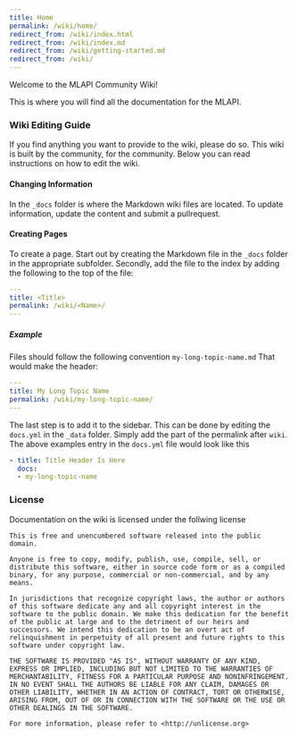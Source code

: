 ```yaml
---
title: Home
permalink: /wiki/home/
redirect_from: /wiki/index.html
redirect_from: /wiki/index.md
redirect_from: /wiki/getting-started.md
redirect_from: /wiki/
---
```


Welcome to the MLAPI Community Wiki!

This is where you will find all the documentation for the MLAPI.




### Wiki Editing Guide
If you find anything you want to provide to the wiki, please do so. 
This wiki is built by the community, for the community. Below you can read
instructions on how to edit the wiki.

#### Changing Information
In the ``_docs`` folder is where the Markdown wiki files are located. To update information, update the content and submit a pullrequest.
#### Creating Pages
To create a page. Start out by creating the Markdown file in the ``_docs`` folder in the appropriate subfolder.
Secondly, add the file to the index by adding the following to the top of the file:
```yml
---
title: <Title>
permalink: /wiki/<Name>/
---
```

##### Example
Files should follow the following convention ``my-long-topic-name.md``
That would make the header:
```yml
---
title: My Long Topic Name
permalink: /wiki/my-long-topic-name/
---
```


The last step is to add it to the sidebar. This can be done by editing the ``docs.yml`` in the ``_data`` folder.
Simply add the part of the permalink after ``wiki``. The above examples entry in the ``docs.yml`` file would look like this


```yml
- title: Title Header Is Here
  docs:
  - my-long-topic-name
```

### License
Documentation on the wiki is licensed under the follwing license
```
This is free and unencumbered software released into the public domain.

Anyone is free to copy, modify, publish, use, compile, sell, or
distribute this software, either in source code form or as a compiled
binary, for any purpose, commercial or non-commercial, and by any
means.

In jurisdictions that recognize copyright laws, the author or authors
of this software dedicate any and all copyright interest in the
software to the public domain. We make this dedication for the benefit
of the public at large and to the detriment of our heirs and
successors. We intend this dedication to be an overt act of
relinquishment in perpetuity of all present and future rights to this
software under copyright law.

THE SOFTWARE IS PROVIDED "AS IS", WITHOUT WARRANTY OF ANY KIND,
EXPRESS OR IMPLIED, INCLUDING BUT NOT LIMITED TO THE WARRANTIES OF
MERCHANTABILITY, FITNESS FOR A PARTICULAR PURPOSE AND NONINFRINGEMENT.
IN NO EVENT SHALL THE AUTHORS BE LIABLE FOR ANY CLAIM, DAMAGES OR
OTHER LIABILITY, WHETHER IN AN ACTION OF CONTRACT, TORT OR OTHERWISE,
ARISING FROM, OUT OF OR IN CONNECTION WITH THE SOFTWARE OR THE USE OR
OTHER DEALINGS IN THE SOFTWARE.

For more information, please refer to <http://unlicense.org>
```

